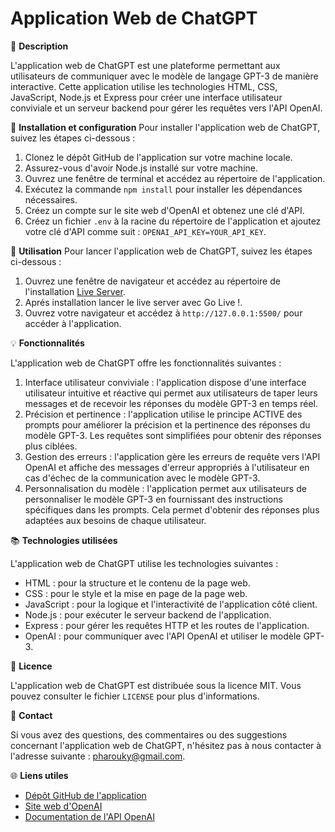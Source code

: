 # Application Web de ChatGPT 

📝 **Description**

L'application web de ChatGPT est une plateforme permettant aux utilisateurs de communiquer avec le modèle de langage GPT-3 de manière interactive. Cette application utilise les technologies HTML, CSS, JavaScript, Node.js et Express pour créer une interface utilisateur conviviale et un serveur backend pour gérer les requêtes vers l'API OpenAI.

🔧 **Installation et configuration** Pour installer l'application web de ChatGPT, suivez les étapes ci-dessous : 

1. Clonez le dépôt GitHub de l'application sur votre machine locale.
2. Assurez-vous d'avoir Node.js installé sur votre machine.
3. Ouvrez une fenêtre de terminal et accédez au répertoire de l'application.
4. Exécutez la commande `npm install` pour installer les dépendances nécessaires.
5. Créez un compte sur le site web d'OpenAI et obtenez une clé d'API.
6. Créez un fichier `.env` à la racine du répertoire de l'application et ajoutez votre clé d'API comme suit : `OPENAI_API_KEY=YOUR_API_KEY`.

🚀 **Utilisation** Pour lancer l'application web de ChatGPT, suivez les étapes ci-dessous :

1. Ouvrez une fenêtre de navigateur et accédez au répertoire de l'installation [Live Server](https://marketplace.visualstudio.com/items?itemName=ritwickdey.LiveServer).
2. Aprés installation lancer le live server avec Go Live !.
3. Ouvrez votre navigateur et accédez à `http://127.0.0.1:5500/` pour accéder à l'application.

💡 **Fonctionnalités**

L'application web de ChatGPT offre les fonctionnalités suivantes :

1. Interface utilisateur conviviale : l'application dispose d'une interface utilisateur intuitive et réactive qui permet aux utilisateurs de taper leurs messages et de recevoir les réponses du modèle GPT-3 en temps réel.
2. Précision et pertinence : l'application utilise le principe ACTIVE des prompts pour améliorer la précision et la pertinence des réponses du modèle GPT-3. Les requêtes sont simplifiées pour obtenir des réponses plus ciblées.
3. Gestion des erreurs : l'application gère les erreurs de requête vers l'API OpenAI et affiche des messages d'erreur appropriés à l'utilisateur en cas d'échec de la communication avec le modèle GPT-3.
4. Personnalisation du modèle : l'application permet aux utilisateurs de personnaliser le modèle GPT-3 en fournissant des instructions spécifiques dans les prompts. Cela permet d'obtenir des réponses plus adaptées aux besoins de chaque utilisateur.

📚 **Technologies utilisées**

L'application web de ChatGPT utilise les technologies suivantes :

- HTML : pour la structure et le contenu de la page web.
- CSS : pour le style et la mise en page de la page web.
- JavaScript : pour la logique et l'interactivité de l'application côté client.
- Node.js : pour exécuter le serveur backend de l'application.
- Express : pour gérer les requêtes HTTP et les routes de l'application.
- OpenAI : pour communiquer avec l'API OpenAI et utiliser le modèle GPT-3.

📝 **Licence**

L'application web de ChatGPT est distribuée sous la licence MIT. Vous pouvez consulter le fichier `LICENSE` pour plus d'informations.

📧 **Contact**

Si vous avez des questions, des commentaires ou des suggestions concernant l'application web de ChatGPT, n'hésitez pas à nous contacter à l'adresse suivante : [pharouky@gmail.com](mailto:pharouky@gmail.com).

🌐 **Liens utiles**

- [Dépôt GitHub de l'application](https://github.com/pharouqy/OpenLogistique_Prompt)
- [Site web d'OpenAI](https://openai.com)
- [Documentation de l'API OpenAI](https://docs.openai.com)